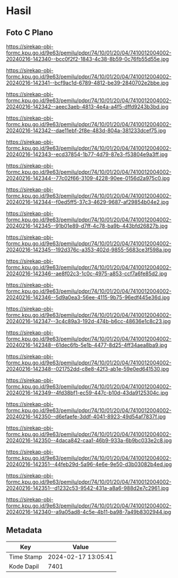 # Hasil

## Foto C Plano

https://sirekap-obj-formc.kpu.go.id/9e63/pemilu/pdpr/74/10/01/20/04/7410012004002-20240216-142340--bcc0f2f2-1843-4c38-8b59-0c76fb55d55e.jpg

https://sirekap-obj-formc.kpu.go.id/9e63/pemilu/pdpr/74/10/01/20/04/7410012004002-20240216-142341--bcf9ac1d-6789-4812-be39-2840702e2bbe.jpg

https://sirekap-obj-formc.kpu.go.id/9e63/pemilu/pdpr/74/10/01/20/04/7410012004002-20240216-142342--aeec3aeb-4813-4e4a-a4f5-dffd9243b3bd.jpg

https://sirekap-obj-formc.kpu.go.id/9e63/pemilu/pdpr/74/10/01/20/04/7410012004002-20240216-142342--dae11ebf-2f8e-483d-804a-381233dcef75.jpg

https://sirekap-obj-formc.kpu.go.id/9e63/pemilu/pdpr/74/10/01/20/04/7410012004002-20240216-142343--ecd37854-1b77-4d79-87e3-f53804e9a3ff.jpg

https://sirekap-obj-formc.kpu.go.id/9e63/pemilu/pdpr/74/10/01/20/04/7410012004002-20240216-142344--77c02f66-3109-4228-90ee-0156d2a975c0.jpg

https://sirekap-obj-formc.kpu.go.id/9e63/pemilu/pdpr/74/10/01/20/04/7410012004002-20240216-142344--f0ed5ff5-37c3-4629-9687-af29854b04e2.jpg

https://sirekap-obj-formc.kpu.go.id/9e63/pemilu/pdpr/74/10/01/20/04/7410012004002-20240216-142345--91b01e89-d7ff-4c78-ba9b-443bfd26827b.jpg

https://sirekap-obj-formc.kpu.go.id/9e63/pemilu/pdpr/74/10/01/20/04/7410012004002-20240216-142345--192d376c-a353-402d-9855-5683ce3f598a.jpg

https://sirekap-obj-formc.kpu.go.id/9e63/pemilu/pdpr/74/10/01/20/04/7410012004002-20240216-142346--ae8f02c3-1c0c-4975-a853-ccf7a6fe85d2.jpg

https://sirekap-obj-formc.kpu.go.id/9e63/pemilu/pdpr/74/10/01/20/04/7410012004002-20240216-142346--5d9a0ea3-56ee-4115-9b75-96edf445e36d.jpg

https://sirekap-obj-formc.kpu.go.id/9e63/pemilu/pdpr/74/10/01/20/04/7410012004002-20240216-142347--3c4c89a3-192d-474b-b6cc-48636e1c8c23.jpg

https://sirekap-obj-formc.kpu.go.id/9e63/pemilu/pdpr/74/10/01/20/04/7410012004002-20240216-142348--61dec6fb-5e1b-4477-8d25-4ff34aea8ba9.jpg

https://sirekap-obj-formc.kpu.go.id/9e63/pemilu/pdpr/74/10/01/20/04/7410012004002-20240216-142348--021752dd-c8e8-42f3-ab1e-59e0ed641530.jpg

https://sirekap-obj-formc.kpu.go.id/9e63/pemilu/pdpr/74/10/01/20/04/7410012004002-20240216-142349--4fd38bf1-ec59-447c-b10d-43da9125304c.jpg

https://sirekap-obj-formc.kpu.go.id/9e63/pemilu/pdpr/74/10/01/20/04/7410012004002-20240216-142350--d6efaefe-3ddf-4041-8923-49d54af7837f.jpg

https://sirekap-obj-formc.kpu.go.id/9e63/pemilu/pdpr/74/10/01/20/04/7410012004002-20240216-142350--4daca842-caa1-46b9-933a-6b9bc033e2c8.jpg

https://sirekap-obj-formc.kpu.go.id/9e63/pemilu/pdpr/74/10/01/20/04/7410012004002-20240216-142351--44feb29d-5a96-4e6e-9e50-d3b03082b4ed.jpg

https://sirekap-obj-formc.kpu.go.id/9e63/pemilu/pdpr/74/10/01/20/04/7410012004002-20240216-142351--d1232c53-9542-431a-a8a6-988d2e7c2961.jpg

https://sirekap-obj-formc.kpu.go.id/9e63/pemilu/pdpr/74/10/01/20/04/7410012004002-20240216-142340--a9a05ad8-4c5e-4b11-ba98-7a49b8302944.jpg


## Metadata

| Key        | Value               |
| ---------- | ------------------- |
| Time Stamp | 2024-02-17 13:05:41 |
| Kode Dapil | 7401                |



